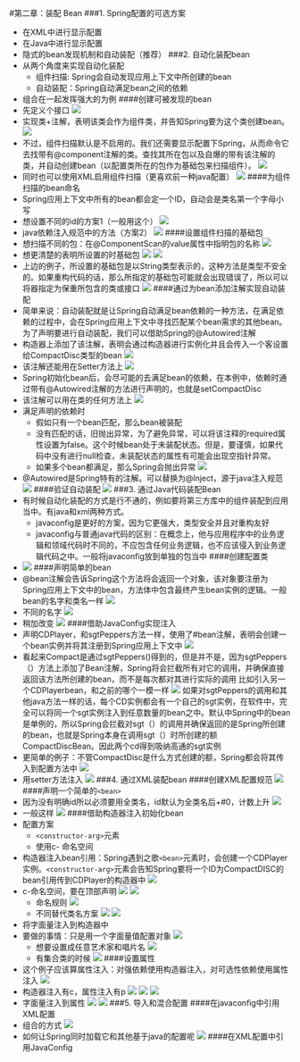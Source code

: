 #第二章：装配 Bean
###1. Spring配置的可选方案
- 在XML中进行显示配置
- 在Java中进行显示配置
- 隐式的bean发现机制和自动装配（推荐）
###2. 自动化装配bean
- 从两个角度来实现自动化装配
	- 组件扫描: Spring会自动发现应用上下文中所创建的bean
	- 自动装配：Spring自动满足bean之间的依赖
- 组合在一起发挥强大的为例
####创建可被发现的bean
- 先定义个接口
![](imgs/20180402-165812.png)
- 实现类+注解，表明该类会作为组件类，并告知Spring要为这个类创建bean。
![](imgs/20180402-165949.png)
- 不过，组件扫描默认是不启用的。我们还需要显示配置下Spring，从而命令它去找带有@component注解的类。查找其所在包以及自爆的带有该注解的类，并自动创建bean（以配置类所在的包作为基础包来扫描组件）。
![](imgs/20180402-170102.png)
- 同时也可以使用XML启用组件扫描（更喜欢前一种java配置）
![](imgs/20180402-170337.png)
####为组件扫描的bean命名
- Spring应用上下文中所有的bean都会定一个ID，自动会是类名第一个字母小写
- 想设置不同的id的方案1（一般用这个）
 ![](imgs/20180402-170910.png)
 - java依赖注入规范中的方法（方案2）
 ![](imgs/20180402-171004.png)
####设置组件扫描的基础包
- 想扫描不同的包：在@ComponentScan的value属性中指明包的名称
![](imgs/20180402-171313.png)
- 想更清楚的表明所设置的时基础包
![](imgs/20180402-171346.png)
![](imgs/20180402-171359.png)
- 上边的例子，所设置的基础包是以String类型表示的，这种方法是类型不安全的。如果重构代码的话，那么所指定的基础包可能就会出现错误了，所以可以将器指定为保重所包含的类或接口
![](imgs/20180402-171623.png)
####通过为bean添加注解实现自动装配
- 简单来说：自动装配就是让Spring自动满足bean依赖的一种方法，在满足依赖的过程中，会在Spring应用上下文中寻找匹配某个bean需求的其他bean。为了声明要进行自动装配，我们可以借助Spring的@Autowired注解
- 构造器上添加了该注解，表明会通过构造器进行实例化并且会传入一个客设置给CompactDisc类型的bean
![](imgs/20180402-172334.png)
- 该注解还能用在Setter方法上
![](imgs/20180402-172538.png)
- Spring初始化bean后，会尽可能的去满足bean的依赖，在本例中，依赖时通过带有@Autowired注解的方法进行声明的，也就是setCompactDisc
- 该注解可以用在类的任何方法上
![](imgs/20180402-172751.png)
- 满足声明的依赖时
	- 假如只有一个bean匹配，那么bean被装配
	- 没有匹配的话，旧抛出异常，为了避免异常，可以将该注释的required属性设置为false。这个时候bean处于未装配状态。但是，要谨慎，如果代码中没有进行null检查，未装配状态的属性有可能会出现空指针异常。
	- 如果多个bean都满足，那么Spring会抛出异常
![](imgs/20180402-172933.png)
- @Autowired是Spring特有的注解。可以替换为@Inject，源于java注入规范
![](imgs/20180402-173325.png)
####验证自动装配
![](imgs/20180402-173431.png)
###3. 通过Java代码装配Bean
- 有时候自动化装配的方式是行不通的，例如要将第三方库中的组件装配到应用当中。有java和xml两种方式。
	- javaconfig是更好的方案，因为它更强大，类型安全并且对重构友好
	- javaconfig与普通java代码的区别：在概念上，他与应用程序中的业务逻辑和领域代码时不同的，不应包含任何业务逻辑，也不应该侵入到业务逻辑代码之中。一般将javaconfig放到单独的包当中
####创建配置类
- ![](imgs/20180402-174028.png)
####声明简单的bean
- @bean注解会告诉Spring这个方法将会返回一个对象，该对象要注册为Spring应用上下文中的bean，方法体中包含最终产生bean实例的逻辑。一般bean的名字和类名一样
![](imgs/20180402-174338.png)
- 不同的名字
![](imgs/20180402-174525.png)
- 稍加改变
![](imgs/20180402-174545.png)
####借助JavaConfig实现注入
- 声明CDPlayer，和sgtPeppers方法一样，使用了#bean注解，表明会创建一个bean实例并将其注册到Spring应用上下文中
![](imgs/20180402-175322.png)
- 看起来Compact是通过sgtPeppers()得到的，但是并不是，因为sgtPeppers（）方法上添加了Bean注解，Spring将会拦截所有对它的调用，并确保直接返回该方法所创建的bean，而不是每次都对其进行实际的调用
比如引入另一个CDPlayerbean，和之前的哪个一模一样
![](imgs/20180402-175822.png)
如果对sgtPeppers的调用和其他java方法一样的话，每个CD实例都会有一个自己的sgt实例，在软件中，完全可以将同一个sgt实例注入到任意数量的bean之中。默认中Spring中的bean是单例的，所以Spring会拦截对sgt（）的调用并确保返回的是Spring所创建的bean，也就是Spring本身在调用sgt（）时所创建的额CompactDiscBean。因此两个cd得到吸纳高通的sgt实例
- 更简单的例子：不管CompactDisc是什么方式创建的额，Spring都会将其传入到配置方法中
![](imgs/20180402-180343.png)
- 用setter方法注入
![](imgs/20180402-180607.png)
###4. 通过XML装配bean
####创建XML配置规范
![](imgs/20180402-180911.png)
####声明一个简单的``<bean>``
- 因为没有明确id所以必须要用全类名，id默认为全类名后+#0，计数上升
![](imgs/20180402-180938.png)
- 一般这样
![](imgs/20180402-181107.png)
####借助构造器注入初始化bean
- 配置方案
	- ``<constructor-arg>``元素
	- 使用c- 命名空间
- 构造器注入bean引用：Spring遇到之歌``<bean>``元素时，会创建一个CDPlayer实例。``<constructor-arg>``元素会告知Spring要将一个ID为CompactDISC的bean引用传到CDPlayer的构造器中
![](imgs/20180402-181428.png)
- c-命名空间，要在顶部声明
![](imgs/20180402-181741.png)
![](imgs/20180402-181748.png)
	- 命名规则
![](imgs/20180402-181940.png)
	- 不同替代类名方案
![](imgs/20180402-182004.png)
![](imgs/20180402-182010.png)
- 将字面量注入到构造器中
- 要做的事情：只是用一个字面量值配置对象
![](imgs/20180402-182309.png)
	- 想要设置成任意艺术家和唱片名
	![](imgs/20180402-182421.png)
	- 有集合类的时候
	![](imgs/20180402-182633.png)
####设置属性
- 这个例子应该算属性注入：对强依赖使用构造器注入，对可选性依赖使用属性注入
![](imgs/20180402-183121.png)
- 构造器注入有c，属性注入有p
![](imgs/20180402-183233.png)
![](imgs/20180402-183241.png)
![](imgs/20180402-183302.png)
- 字面量注入到属性
![](imgs/20180402-183323.png)
![](imgs/20180402-183349.png)
###5. 导入和混合配置
####在javaconfig中引用XML配置
- 组合的方式
![](imgs/20180402-183550.png)
- 如何让Spring同时加载它和其他基于java的配置呢
![](imgs/20180402-183715.png)
####在XML配置中引用JavaConfig



